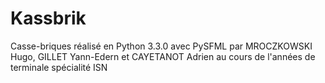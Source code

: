 Kassbrik
========

Casse-briques réalisé en Python 3.3.0 avec PySFML par MROCZKOWSKI Hugo, GILLET Yann-Edern et CAYETANOT Adrien au cours de l'années de terminale spécialité ISN
